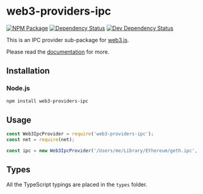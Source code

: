 # web3-providers-ipc

[![NPM Package][npm-image]][npm-url] [![Dependency Status][deps-image]][deps-url] [![Dev Dependency Status][deps-dev-image]][deps-dev-url]

This is an IPC provider sub-package for [web3.js][repo].

Please read the [documentation][docs] for more.

## Installation

### Node.js

```bash
npm install web3-providers-ipc
```

## Usage

```js
const Web3IpcProvider = require('web3-providers-ipc');
const net = require(net);

const ipc = new Web3IpcProvider('/Users/me/Library/Ethereum/geth.ipc', net);
```

## Types

All the TypeScript typings are placed in the `types` folder.

[docs]: http://web3js.readthedocs.io/en/1.0/
[repo]: https://github.com/XinFinOrg/XDC3
[npm-image]: https://img.shields.io/npm/v/web3-providers-ipc.svg
[npm-url]: https://npmjs.org/package/web3-providers-ipc
[deps-image]: https://david-dm.org/XinFinOrg/XDC3/1.x/status.svg?path=packages/web3-providers-ipc
[deps-url]: https://david-dm.org/XinFinOrg/XDC3/1.x?path=packages/web3-providers-ipc
[deps-dev-image]: https://david-dm.org/XinFinOrg/XDC3/1.x/dev-status.svg?path=packages/web3-providers-ipc
[deps-dev-url]: https://david-dm.org/XinFinOrg/XDC3/1.x?type=dev&path=packages/web3-providers-ipc
